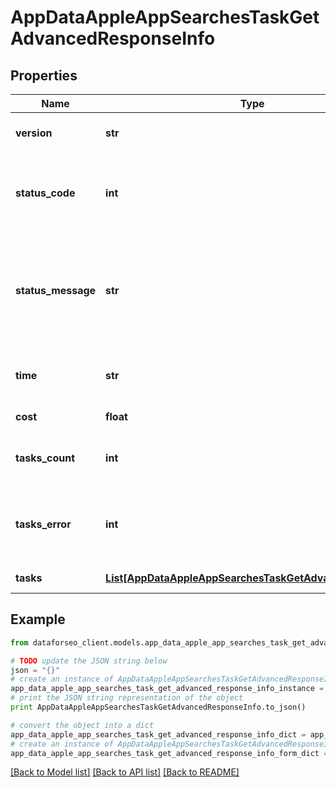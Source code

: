 # AppDataAppleAppSearchesTaskGetAdvancedResponseInfo


## Properties

Name | Type | Description | Notes
------------ | ------------- | ------------- | -------------
**version** | **str** | the current version of the API | [optional] 
**status_code** | **int** | general status code you can find the full list of the response codes here | [optional] 
**status_message** | **str** | general informational message you can find the full list of general informational messages here | [optional] 
**time** | **str** | total execution time, seconds | [optional] 
**cost** | **float** | total tasks cost, USD | [optional] 
**tasks_count** | **int** | the number of tasks in the tasks array | [optional] 
**tasks_error** | **int** | the number of tasks in the tasks array returned with an error | [optional] 
**tasks** | [**List[AppDataAppleAppSearchesTaskGetAdvancedTaskInfo]**](AppDataAppleAppSearchesTaskGetAdvancedTaskInfo.md) | array of tasks | [optional] 

## Example

```python
from dataforseo_client.models.app_data_apple_app_searches_task_get_advanced_response_info import AppDataAppleAppSearchesTaskGetAdvancedResponseInfo

# TODO update the JSON string below
json = "{}"
# create an instance of AppDataAppleAppSearchesTaskGetAdvancedResponseInfo from a JSON string
app_data_apple_app_searches_task_get_advanced_response_info_instance = AppDataAppleAppSearchesTaskGetAdvancedResponseInfo.from_json(json)
# print the JSON string representation of the object
print AppDataAppleAppSearchesTaskGetAdvancedResponseInfo.to_json()

# convert the object into a dict
app_data_apple_app_searches_task_get_advanced_response_info_dict = app_data_apple_app_searches_task_get_advanced_response_info_instance.to_dict()
# create an instance of AppDataAppleAppSearchesTaskGetAdvancedResponseInfo from a dict
app_data_apple_app_searches_task_get_advanced_response_info_form_dict = app_data_apple_app_searches_task_get_advanced_response_info.from_dict(app_data_apple_app_searches_task_get_advanced_response_info_dict)
```
[[Back to Model list]](../README.md#documentation-for-models) [[Back to API list]](../README.md#documentation-for-api-endpoints) [[Back to README]](../README.md)


